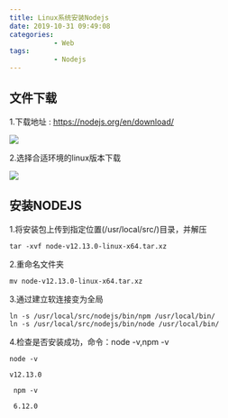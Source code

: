 ```yaml
---
title: Linux系统安装Nodejs
date: 2019-10-31 09:49:08
categories: 
           - Web
tags:
           - Nodejs
---
```


##  文件下载
1.下载地址 : https://nodejs.org/en/download/

![](http://ningyylin.top/image/nodejs/nodejs_1_1.png)

2.选择合适环境的linux版本下载
<!-- more -->

![](http://ningyylin.top/image/nodejs/nodejs_1_2.png)
##  安装NODEJS

1.将安装包上传到指定位置(/usr/local/src/)目录，并解压
```shell
tar -xvf node-v12.13.0-linux-x64.tar.xz
```
2.重命名文件夹
```shell
mv node-v12.13.0-linux-x64.tar.xz
```
3.通过建立软连接变为全局
```shell
ln -s /usr/local/src/nodejs/bin/npm /usr/local/bin/
ln -s /usr/local/src/nodejs/bin/node /usr/local/bin/
```
4.检查是否安装成功，命令：node -v,npm -v
```shell
node -v

v12.13.0
```

```shell
 npm -v

 6.12.0
  ```